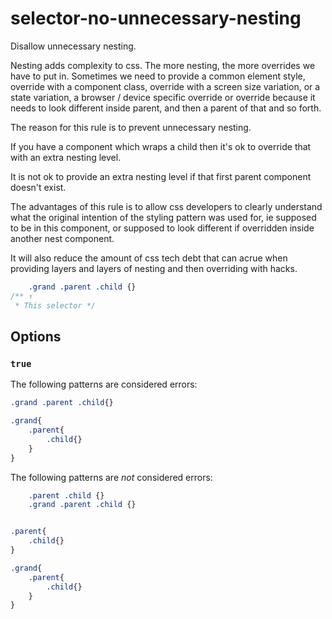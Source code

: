 # selector-no-unnecessary-nesting

Disallow unnecessary nesting.

Nesting adds complexity to css. The more nesting, the more overrides we have to put in. Sometimes we need to provide a common element style, override with a component class, override with a screen size variation, or a state variation, a browser / device specific override or override because it needs to look different inside parent, and then a parent of that and so forth.

The reason for this rule is to prevent unnecessary nesting.

If you have a component which wraps a child then it's ok to override that with an extra nesting level. 

It is not ok to provide an extra nesting level if that first parent component doesn't exist. 

The advantages of this rule is to allow css developers to clearly understand what the original intention of the styling pattern was used for, ie supposed to be in this component, or supposed to look different if overridden inside another nest component.

It will also reduce the amount of css tech debt that can acrue when providing layers and layers of nesting and then overriding with hacks.


```css
    .grand .parent .child {}
/** ↑
 * This selector */
```

## Options

### `true`

The following patterns are considered errors:

```css
.grand .parent .child{}
```

```css
.grand{
    .parent{
        .child{}
    }
}
```


The following patterns are *not* considered errors:

```css
    .parent .child {}
    .grand .parent .child {}
```

```css

.parent{
    .child{}
}

.grand{
    .parent{
        .child{}
    }
}
```
